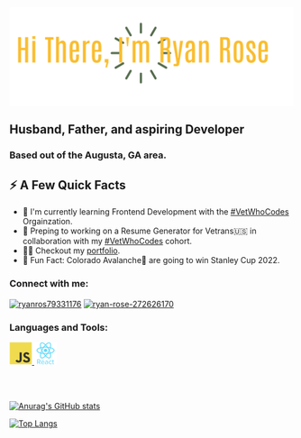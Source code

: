 <img align="Center" src="/intro.svg" />

<h2 align="left">Husband, Father, and aspiring Developer</h2>

<h3 align="left"> Based out of the Augusta, GA area. </h3>

<h2>⚡️ A Few Quick Facts</h2>
<ul>
<li>🧐 I'm currently learning Frontend Development with the <a href="https://www.vetswhocode.io/about">#VetWhoCodes</a> Orgainzation.</li>
<li>🔭 Preping to working on a Resume Generator for Vetrans🇺🇸 in collaboration with my <a href="https://www.vetswhocode.io/about">#VetWhoCodes</a> cohort.</li>
<!-- <li>📙 Check out my general <a href="/ResumeRyanRose.pdf">resume</a></li> -->
<li>👨‍💻 Checkout my <a href="https://ryanrose.netlify.app/">portfolio</a>.</li>
<li>🎉 Fun Fact: Colorado Avalanche🏒 are going to win Stanley Cup 2022.</li>
</ul>

<h3 align="left">Connect with me:</h3>
<p align="left">
<a href="https://twitter.com/ryanros79331176" target="blank"><img align="center" src="https://raw.githubusercontent.com/rahuldkjain/github-profile-readme-generator/master/src/images/icons/Social/twitter.svg" alt="ryanros79331176" height="30" width="40" /></a>
<a href="https://linkedin.com/in/ryan-rose-272626170" target="blank"><img align="center" src="https://raw.githubusercontent.com/rahuldkjain/github-profile-readme-generator/master/src/images/icons/Social/linked-in-alt.svg" alt="ryan-rose-272626170" height="30" width="40" /></a>
</p>

<h3 align="left">Languages and Tools:</h3>
<p align="left">
<a href="https://developer.mozilla.org/en-US/docs/Web/JavaScript" target="_blank" rel="noreferrer"> <img src="https://raw.githubusercontent.com/devicons/devicon/master/icons/javascript/javascript-original.svg" alt="javascript" width="40" height="40"/> </a><a href="https://reactjs.org/" target="_blank" rel="noreferrer"> <img src="https://raw.githubusercontent.com/devicons/devicon/master/icons/react/react-original-wordmark.svg" alt="react" width="40" height="40"/> </a> </p>
<br>
<br>

[![Anurag's GitHub stats](https://github-readme-stats.vercel.app/api?username=rmrose78&show_icons=true&theme=gruvbox)](https://github.com/anuraghazra/github-readme-stats)

[![Top Langs](https://github-readme-stats.vercel.app/api/top-langs/?username=rmrose78&show_icons=true&theme=gruvbox)](https://github.com/anuraghazra/github-readme-stats)
